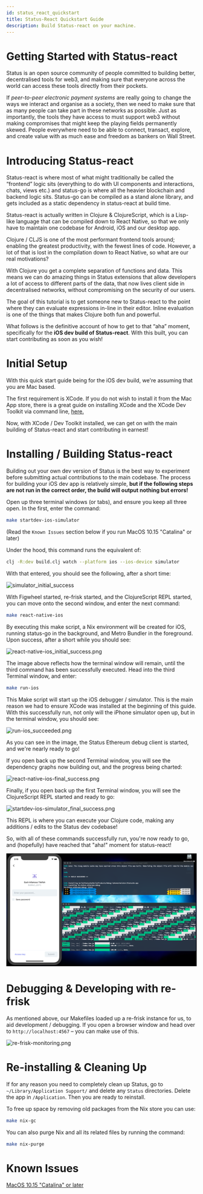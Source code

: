 ```yaml
---
id: status_react_quickstart
title: Status-React Quickstart Guide
description: Build Status-react on your machine.
---
```


Getting Started with Status-react
==================================

Status is an open source community of people committed to building better, decentralised tools for web3, and making sure that everyone across the world can access these tools directly from their pockets.

If *peer-to-peer electronic payment systems* are really going to change the ways we interact and organise as a society, then we need to make sure that as many people can take part in these networks as possible. Just as importantly, the tools they have  access to must support web3 without making compromises that might keep the playing fields permanently skewed.  People everywhere need to be able to connect, transact, explore, and create value with as much ease and freedom as bankers on Wall Street.

# Introducing Status-react

Status-react is where most of what might traditionally be called the “frontend” logic sits (everything to do with UI components and interactions, chats, views etc.) and status-go is where all the heavier blockchain and backend logic sits. Status-go can be compiled as a stand alone library, and gets included as a static dependency in status-react at build time.

Status-react is actually written in Clojure &amp; ClojureScript, which is a Lisp-like language that can be compiled down to React Native, so that we only have to maintain one codebase for Android, iOS and our desktop app.

Clojure / CLJS is one of the most performant frontend tools around; enabling the greatest productivity, with the fewest lines of code. However, a lot of that is lost in the compilation down to React Native, so what are our real motivations?

With Clojure you get a complete separation of functions and data. This means we can do amazing things in Status extensions that allow developers a lot of access to different parts of the data, that now lives client side in decentralised networks, without compromising on the security of our users.

The goal of this tutorial is to get someone new to Status-react to the point where they can evaluate expressions in-line in their editor. Inline evaluation is one of the things that makes Clojure both fun and powerful.

What follows is the definitive account of how to get to that “aha” moment, specifically for the **iOS dev build of Status-react**.  With this built, you can start contributing as soon as you wish!

# Initial Setup

With this quick start guide being for the iOS dev build, we're assuming that you are Mac based.

The first requirement is XCode.  If you do not wish to install it from the Mac App store, there is a great guide on installing XCode and the XCode Dev Toolkit via command line, [here.](https://www.moncefbelyamani.com/how-to-install-xcode-homebrew-git-rvm-ruby-on-mac/)

Now, with XCode / Dev Toolkit installed, we can get on with the main building of Status-react and start contributing in earnest!

# Installing / Building Status-react

Building out your own dev version of Status is the best way to experiment before submitting actual contributions to the main codebase.  The process for building your iOS dev app is relatively simple, **but if the following steps are not run in the correct order, the build will output nothing but errors!**

Open up three terminal windows (or tabs), and ensure you keep all three open.  In the first, enter the command:

```bash
make startdev-ios-simulator
```
(Read the `Known Issues` section below if you run MacOS 10.15 "Catalina" or later)

Under the hood, this command runs the equivalent of:

```bash
clj -R:dev build.clj watch --platform ios --ios-device simulator
```

With that entered, you should see the following, after a short time:

![simulator_initial_success](/technical/build_status/img/startdev-ios-simulator_initial_success.png)

With Figwheel started, re-frisk started, and the ClojureScript REPL started, you can move onto the second window, and enter the next command:

```bash
make react-native-ios
```

By executing this make script, a Nix environment will be created for iOS, running status-go in the background, and Metro Bundler in the foreground.  Upon success, after a short while you should see:

![react-native-ios_initial_success.png](/technical/build_status/img/react-native-ios_initial_success.png)

The image above reflects how the terminal window will remain, until the third command has been successfully executed.  Head into the third Terminal window, and enter: 
 
```bash
make run-ios
```

This Make script will start up the iOS debugger / simulator.  This is the main reason we had to ensure XCode was installed at the beginning of this guide.  With this successfully run, not only will the iPhone simulator open up, but in the terminal window, you should see:

![run-ios_succeeded.png](/technical/build_status/img/run-ios_succeeded.png)

As you can see in the image, the Status Ethereum debug client is started, and we're nearly ready to go!

If you open back up the second Terminal window, you will see the dependency graphs now building out, and the progress being charted:

![react-native-ios-final_success.png](/technical/build_status/img/react-native-ios-final_success.png)

Finally, if you open back up the first Terminal window, you will see the ClojureScript REPL started and ready to go:

![startdev-ios-simulator_final_success.png](/technical/build_status/img/startdev-ios-simulator_final_success.png)

This REPL is where you can execute your Clojure code, making any additions / edits to the Status dev codebase!

So, with all of these commands successfully run, you're now ready to go, and (hopefully) have reached that "aha!" moment for status-react!

![successful-build.png](/technical/build_status/img/successful-build.png)

# Debugging &amp; Developing with re-frisk

As mentioned above, our Makefiles loaded up a re-frisk instance for us, to aid development / debugging.  If you open a browser window and head over to `http://localhost:4567` – you can make use of this.

![re-frisk-monitoring.png](/technical/build_status/img/re-frisk-monitoring.png)

# Re-installing & Cleaning Up

If for any reason you need to completely clean up Status, go to `~/Library/Application Support/` and delete any `Status` directories. Delete the app in `/Application`. Then you are ready to reinstall.

To free up space by removing old packages from the Nix store you can use:
```bash
make nix-gc
```
You can also purge Nix and all its related files by running the command:
```bash
make nix-purge
```

# Known Issues

[MacOS 10.15 "Catalina" or later](https://github.com/status-im/status-react/blob/develop/nix/README.md#macos-1015-catalina)
